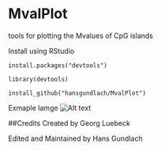 # MvalPlot
tools for plotting the Mvalues of CpG islands

Install using RStudio

`install.packages("devtools")`

`library(devtools)`

`install_github("hansgundlach/MvalPlot")`

Exmaple Iamge
![Alt text](R/Rplot.jpg?raw=true "Title")



##Credits
Created by Georg Luebeck 

Edited and Maintained by Hans Gundlach
